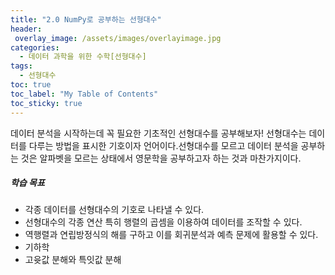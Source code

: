 ```yaml
---
title: "2.0 NumPy로 공부하는 선형대수"
header:
 overlay_image: /assets/images/overlayimage.jpg
categories: 
  - 데이터 과학을 위한 수학[선형대수]
tags:
  - 선형대수
toc: true
toc_label: "My Table of Contents" 
toc_sticky: true
---
```


데이터 분석을 시작하는데 꼭 필요한 기초적인 선형대수를 공부해보자! 선형대수는 데이터를 다루는 방법을 표시한 기호이자 언어이다.선형대수를 모르고 데이터 분석을 공부하는 것은 알파벳을 모르는 상태에서 영문학을 공부하고자 하는 것과 마찬가지이다.

##### 학습 목표
* 각종 데이터를 선형대수의 기호로 나타낼 수 있다.
* 선형대수의 각종 연산 특히 행렬의 곱셈을 이용하여 데이터를 조작할 수 있다.
* 역행렬과 연립방정식의 해를 구하고 이를 회귀분석과 예측 문제에 활용할 수 있다.
* 기하학
* 고윳값 분해와 특잇값 분해